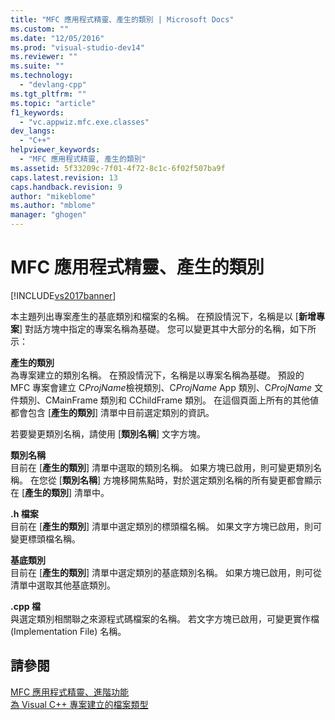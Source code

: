 ```yaml
---
title: "MFC 應用程式精靈、產生的類別 | Microsoft Docs"
ms.custom: ""
ms.date: "12/05/2016"
ms.prod: "visual-studio-dev14"
ms.reviewer: ""
ms.suite: ""
ms.technology: 
  - "devlang-cpp"
ms.tgt_pltfrm: ""
ms.topic: "article"
f1_keywords: 
  - "vc.appwiz.mfc.exe.classes"
dev_langs: 
  - "C++"
helpviewer_keywords: 
  - "MFC 應用程式精靈, 產生的類別"
ms.assetid: 5f33209c-7f01-4f72-8c1c-6f02f507ba9f
caps.latest.revision: 13
caps.handback.revision: 9
author: "mikeblome"
ms.author: "mblome"
manager: "ghogen"
---
```

# MFC 應用程式精靈、產生的類別
[!INCLUDE[vs2017banner](../../assembler/inline/includes/vs2017banner.md)]

本主題列出專案產生的基底類別和檔案的名稱。  在預設情況下，名稱是以 \[**新增專案**\] 對話方塊中指定的專案名稱為基礎。  您可以變更其中大部分的名稱，如下所示：  
  
 **產生的類別**  
 為專案建立的類別名稱。  在預設情況下，名稱是以專案名稱為基礎。  預設的 MFC 專案會建立 C*ProjName*檢視類別、C*ProjName* App 類別、C*ProjName* 文件類別、CMainFrame 類別和 CChildFrame 類別。  在這個頁面上所有的其他値都會包含 \[**產生的類別**\] 清單中目前選定類別的資訊。  
  
 若要變更類別名稱，請使用 \[**類別名稱**\] 文字方塊。  
  
 **類別名稱**  
 目前在 \[**產生的類別**\] 清單中選取的類別名稱。  如果方塊已啟用，則可變更類別名稱。  在您從 \[**類別名稱**\] 方塊移開焦點時，對於選定類別名稱的所有變更都會顯示在 \[**產生的類別**\] 清單中。  
  
 **.h 檔案**  
 目前在 \[**產生的類別**\] 清單中選定類別的標頭檔名稱。  如果文字方塊已啟用，則可變更標頭檔名稱。  
  
 **基底類別**  
 目前在 \[**產生的類別**\] 清單中選定類別的基底類別名稱。  如果方塊已啟用，則可從清單中選取其他基底類別。  
  
 **.cpp 檔**  
 與選定類別相關聯之來源程式碼檔案的名稱。  若文字方塊已啟用，可變更實作檔 \(Implementation File\) 名稱。  
  
## 請參閱  
 [MFC 應用程式精靈、進階功能](../../mfc/reference/advanced-features-mfc-application-wizard.md)   
 [為 Visual C\+\+ 專案建立的檔案類型](../../ide/file-types-created-for-visual-cpp-projects.md)